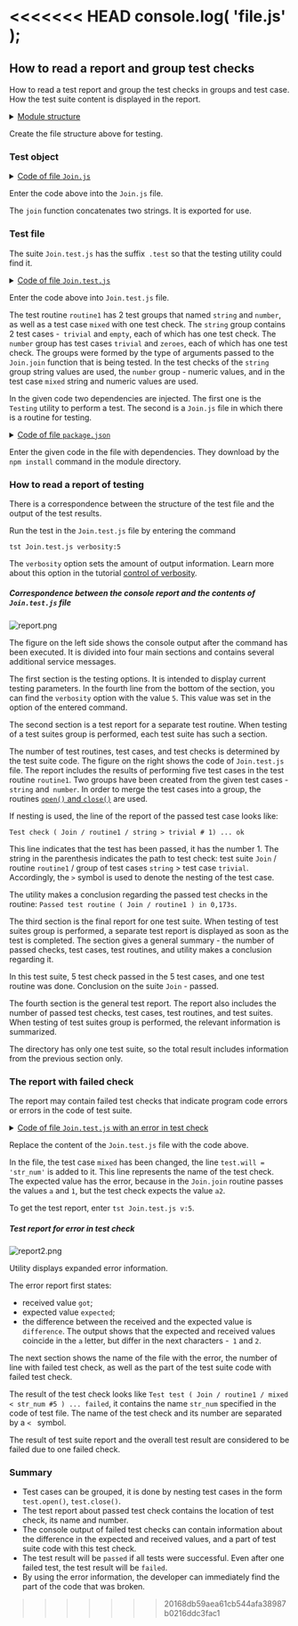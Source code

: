 <<<<<<< HEAD
console.log( 'file.js' );
=======
## How to read a report and group test checks

How to read a test report and group the test checks in groups and test case. How the test suite content is displayed in the report.

<details>
  <summary><u>Module structure</u></summary>

```
report
   ├── Join.js
   ├── Join.test.js
   └── package.json

```

</details>

Create the file structure above for testing.

### Test object

<details>
    <summary><u>Code of file <code>Join.js</code></u></summary>

```js    
module.exports.join = function( a, b )
{
  return String( a ) + String( b );
}

```

</details>

Enter the code above into the `Join.js` file.

The `join` function concatenates two strings. It is exported for use.

### Test file

The suite `Join.test.js` has the suffix` .test` so that the testing utility could find it.

<details>
    <summary><u>Code of file <code>Join.test.js</code></u></summary>

```js    
let _ = require( 'wTesting' );
let Join = require( './Join.js' );

//

function routine1( test )
{

  test.open( 'string' );

    test.case = 'trivial';
    test.identical( Join.join( 'a', 'b' ), 'ab' );

    test.case = 'empty';
    test.identical( Join.join( '', '' ), '' );

  test.close( 'string' );
  test.open( 'number' );

    test.case = 'trivial';
    test.identical( Join.join( 1, 3 ), '13' );

    test.case = 'zeroes';
    test.identical( Join.join( 0, 0 ), '00' );

  test.close( 'number' );
  test.open( 'mixed' );

    test.identical( Join.join( 'a', 1 ), 'a1' );

  test.close( 'mixed' );

}

//

var Self =
{
  name : 'Join',
  tests :
  {
    routine1,
  }
}

//

Self = wTestSuite( Self );
if( typeof module !== 'undefined' && !module.parent )
wTester.test( Self.name );

```

</details>

Enter the code above into `Join.test.js` file.

The test routine `routine1` has 2 test groups that named `string` and `number`, as well as a test case `mixed` with one test check. The `string` group contains 2 test cases -` trivial` and `empty`, each of which has one test check. The `number` group has test cases `trivial` and `zeroes`, each of which has one test check. The groups were formed by the type of arguments passed to the `Join.join` function that is being tested. In the test checks of the `string` group string values are used, the `number` group - numeric values, and in the test case `mixed` string and numeric values are used.

In the given code two dependencies are injected. The first one is the `Testing` utility to perform a test. The second is a `Join.js` file in which there is a routine for testing.

<details>
    <summary><u>Code of file <code>package.json</code></u></summary>

```json    
{
  "dependencies": {
    "wTesting": ""
  }
}

```

</details>

Enter the given code in the file with dependencies. They download by the `npm install` command in the module directory.

### How to read a report of testing

There is a correspondence between the structure of the test file and the output of the test results.

Run the test in the `Join.test.js` file by entering the command

```
tst Join.test.js verbosity:5
```

The `verbosity` option sets the amount of output information. Learn more about this option in the tutorial [control of verbosity](Verbosity.md).

##### Correspondence between the console report and the contents of `Join.test.js` file

![report.png](../../images/report.png)

The figure on the left side shows the console output after the command has been executed. It is divided into four main sections and contains several additional service messages.

The first section is the testing options. It is intended to display current testing parameters. In the fourth line from the bottom of the section, you can find the `verbosity` option with the value `5`. This value was set in the option of the entered command.

The second section is a test report for a separate test routine. When testing of a test suites group is performed, each test suite has such a section.

The number of test routines, test cases, and test checks is determined by the test suite code. The figure on the right shows the code of `Join.test.js` file. The report includes the results of performing five test cases in the test routine `routine1`. Two groups have been created from the given test cases - `string` and` number`. In order to merge the test cases into a group, the routines [`open()` and `close()`](../concept/TestCase.md) are used.

If nesting is used, the line of the report of the passed test case looks like:

```
Test check ( Join / routine1 / string > trivial # 1) ... ok

```

This line indicates that the test has been passed, it has the number 1. The string in the parenthesis indicates the path to test check: test suite `Join` / routine `routine1` / group of test cases `string` > test case `trivial`. Accordingly, the `>` symbol is used to denote the nesting of the test case.

The utility makes a conclusion regarding the passed test checks in the routine: `Passed test routine ( Join / routine1 ) in 0,173s`.

The third section is the final report for one test suite. When testing of test suites group is performed, a separate test report is displayed as soon as the test is completed. The section gives a general summary - the number of passed checks, test cases, test routines, and utility makes a conclusion regarding it.

In this test suite, 5 test check passed in the 5 test cases, and one test routine was done. Conclusion on the suite `Join` - passed.

The fourth section is the general test report. The report also includes the number of passed test checks, test cases, test routines, and test suites. When testing of test suites group is performed, the relevant information is summarized.

The directory has only one test suite, so the total result includes information from the previous section only.

### The report with failed check

The report may contain failed test checks that indicate program code errors or errors in the code of test suite.

<details>
    <summary><u>Code of file <code>Join.test.js</code> with an error in test check</u></summary>

```js    
let _ = require( 'wTesting' );
let Join = require( './Join.js' );

//

function routine1( test )
{

  test.open( 'string' );

    test.case = 'trivial';
    test.identical( Join.join( 'a', 'b' ), 'ab' );

    test.case = 'empty';
    test.identical( Join.join( '', '' ), '' );

  test.close( 'string' );
  test.open( 'number' );

    test.case = 'trivial';
    test.identical( Join.join( 1, 3 ), '13' );

    test.case = 'zeroes';
    test.identical( Join.join( 0, 0 ), '00' );

  test.close( 'number' );
  test.open( 'mixed' );

    test.will = 'str_num';
    test.identical( Join.join( 'a', 1 ), 'a2' );

  test.close( 'mixed' );


}

//

var Self =
{
  name : 'Join',
  tests :
  {
    routine1,
  }
}

//

Self = wTestSuite( Self );
if( typeof module !== 'undefined' && !module.parent )
wTester.test( Self.name );

```

</details>

Replace the content of the `Join.test.js` file with the code above.

In the file, the test case `mixed` has been changed, the line `test.will = 'str_num'` is added to it. This line represents the name of the test check. The expected value has the error, because in the `Join.join` routine passes the values `a` and `1`, but the test check expects the value `a2`.

To get the test report, enter `tst Join.test.js v:5`.

##### Test report for error in test check

![report2.png](../../images/report2.png)

Utility displays expanded error information.

The error report first states:
- received value `got`;
- expected value `expected`;
- the difference between the received and the expected value is `difference`.
The output shows that the expected and received values coincide in the `a` letter, but differ in the next characters -` 1` and `2`.

The next section shows the name of the file with the error, the number of line with failed test check, as well as the part of the test suite code with failed test check.

The result of the test check looks like `Test test ( Join / routine1 / mixed < str_num #5 ) ... failed`, it contains the name `str_num` specified in the code of test file. The name of the test check and its number are separated by a `< ` symbol.

The result of test suite report and the overall test result are considered to be failed due to one failed check.

### Summary

- Test cases can be grouped, it is done by nesting test cases in the form `test.open()`, `test.close()`.
- The test report about passed test check contains the location of test check, its name and number.
- The console output of failed test checks can contain information about the difference in the expected and received values, and a part of test suite code with this test check.
- The test result will be `passed` if all tests were successful. Even after one failed test, the test result will be `failed`.
- By using the error information, the developer can immediately find the part of the code that was broken.
>>>>>>> 20168db59aea61cb544afa38987b0216ddc3fac1
